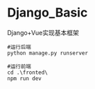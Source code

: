 # Django_Basic
Django+Vue实现基本框架

```shell
#运行后端
python manage.py runserver

```
```shell
#运行前端
cd .\fronted\
npm run dev
```
